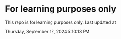 # For learning purposes only
This repo is for learning purposes only.
Last updated at

Thursday, September 12, 2024 5:10:13 PM

